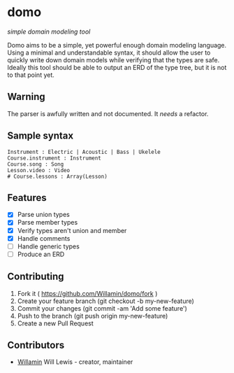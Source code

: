# domo
_simple domain modeling tool_

Domo aims to be a simple, yet powerful enough domain modeling language. Using a minimal and understandable syntax, it should allow the user to quickly write down domain models while verifying that the types are safe. Ideally this tool should be able to output an ERD of the type tree, but it is not to that point yet.

## Warning
The parser is awfully written and not documented. It _needs_ a refactor.

## Sample syntax
```
Instrument : Electric | Acoustic | Bass | Ukelele
Course.instrument : Instrument
Course.song : Song
Lesson.video : Video
# Course.lessons : Array(Lesson)
```

## Features

- [x] Parse union types
- [x] Parse member types
- [x] Verify types aren't union and member
- [x] Handle comments
- [ ] Handle generic types
- [ ] Produce an ERD

## Contributing

1. Fork it ( https://github.com/Willamin/domo/fork )
2. Create your feature branch (git checkout -b my-new-feature)
3. Commit your changes (git commit -am 'Add some feature')
4. Push to the branch (git push origin my-new-feature)
5. Create a new Pull Request

## Contributors

- [Willamin](https://github.com/Willamin) Will Lewis - creator, maintainer
